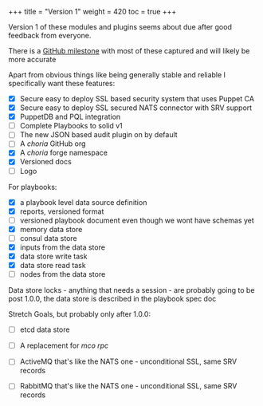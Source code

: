 +++
title = "Version 1"
weight = 420
toc = true
+++

Version 1 of these modules and plugins seems about due after good feedback from everyone.

There is a [GitHub milestone](https://github.com/ripienaar/mcollective-choria/milestone/2) with most of these captured
and will likely be more accurate

Apart from obvious things like being generally stable and reliable I specifically want these features:

 - [x] Secure easy to deploy SSL based security system that uses Puppet CA
 - [x] Secure easy to deploy SSL secured NATS connector with SRV support
 - [x] PuppetDB and PQL integration
 - [ ] Complete Playbooks to solid v1
 - [ ] The new JSON based audit plugin on by default
 - [ ] A *choria* GitHub org
 - [x] A *choria* forge namespace
 - [x] Versioned docs
 - [ ] Logo

For playbooks:

 - [x] a playbook level data source definition
 - [x] reports, versioned format
 - [ ] versioned playbook document even though we wont have schemas yet
 - [x] memory data store
 - [ ] consul data store
 - [x] inputs from the data store
 - [x] data store write task
 - [x] data store read task
 - [ ] nodes from the data store

Data store locks - anything that needs a session - are probably going to be post 1.0.0, the data store is described in the playbook spec doc

Stretch Goals, but probably only after 1.0.0:

 - [ ] etcd data store
 - [ ] A replacement for *mco rpc*
 - [ ] ActiveMQ that's like the NATS one - unconditional SSL, same SRV records
 - [ ] RabbitMQ that's like the NATS one - unconditional SSL, same SRV records

